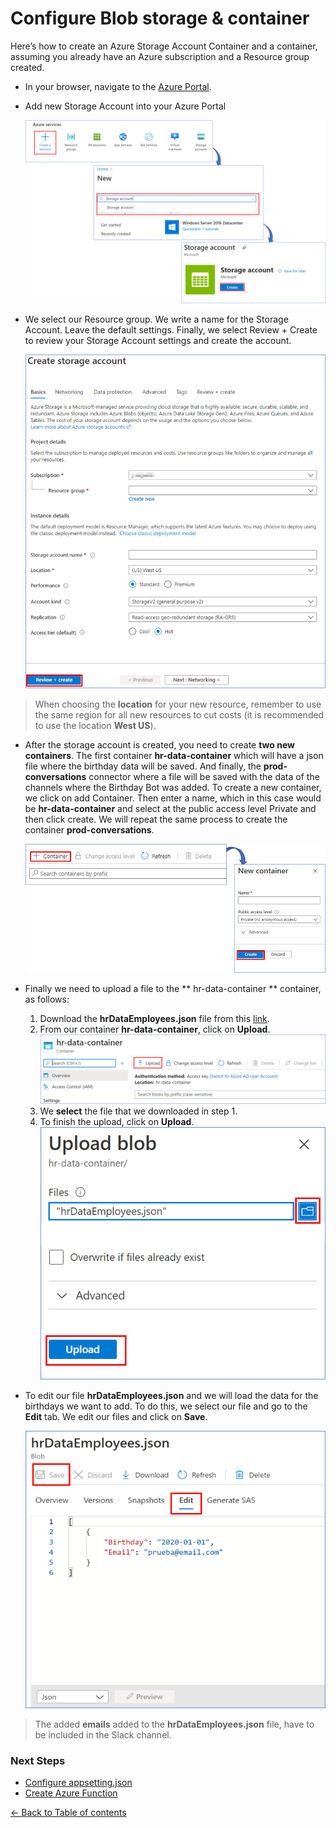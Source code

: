 # Configure Blob storage & container
Here’s how to create an Azure Storage Account Container and a container, assuming you already have an Azure subscription and a Resource group created.
  
- In your browser, navigate to the [Azure Portal](https://portal.azure.com).
  
- Add new Storage Account into your Azure Portal

    ![Storage account](images/create-storage-account.png)

- We select our Resource group. We write a name for the Storage Account. Leave the default settings.
Finally, we select Review + Create to review your Storage Account settings and create the account.  

     ![Storage account](images/form_storage_account.png)

> When choosing the **location** for your new resource, remember to use the same region for all new resources to cut costs (it is recommended to use the location **West US**).
- After the storage account is created, you need to create **two new containers**. The first container **hr-data-container** which will have a json file where the birthday data will be saved. And finally, the **prod-conversations** connector where a file will be saved with the data of the channels where the Birthday Bot was added.
To create a new container, we click on add Container. Then enter a name, which in this case would be **hr-data-container** and select at the public access level Private and then click create. We will repeat the same process to create the container **prod-conversations**.  

     ![Storage account](images/add-container.png)

- Finally we need to upload a file to the ** hr-data-container ** container, as follows:
     1. Download the **hrDataEmployees.json** file from this <a id="raw-url" href="https://raw.githubusercontent.com/southworks/azure-botsdk-happybirthday-bamboohr-slack-bot/nvila/update-documentation/docs/resources/hrDataEmployees.json">link</a>.
     1. From our container **hr-data-container**, click on **Upload**.  
     ![Storage account](images/upload-file.png)
     1. We **select** the file that we downloaded in step 1.
     1. To finish the upload, click on **Upload**.  
     ![Storage account](images/upload-file-choosed.png)

- To edit our file **hrDataEmployees.json** and we will load the data for the birthdays we want to add. To do this, we select our file and go to the **Edit** tab. We edit our files and click on **Save**.

     ![Storage account](images/edit-file.png)

> The added **emails** added to the **hrDataEmployees.json** file, have to be included in the Slack channel.
### Next Steps

* [Configure appsetting.json](ConfigureAppsettings.md#configure-appsetting.json)
* [Create Azure Function](AzureFunction.md#create-azure-function)

[← Back to Table of contents](README.md#table-of-contents)
